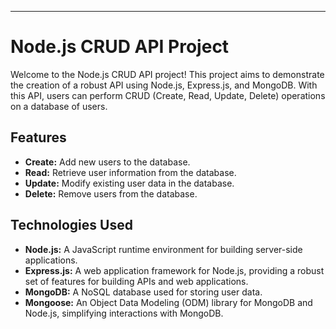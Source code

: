 

---

# Node.js CRUD API Project

Welcome to the Node.js CRUD API project! This project aims to demonstrate the creation of a robust API using Node.js, Express.js, and MongoDB. With this API, users can perform CRUD (Create, Read, Update, Delete) operations on a database of users.

## Features

- **Create:** Add new users to the database.
- **Read:** Retrieve user information from the database.
- **Update:** Modify existing user data in the database.
- **Delete:** Remove users from the database.

## Technologies Used

- **Node.js:** A JavaScript runtime environment for building server-side applications.
- **Express.js:** A web application framework for Node.js, providing a robust set of features for building APIs and web applications.
- **MongoDB:** A NoSQL database used for storing user data.
- **Mongoose:** An Object Data Modeling (ODM) library for MongoDB and Node.js, simplifying interactions with MongoDB.

